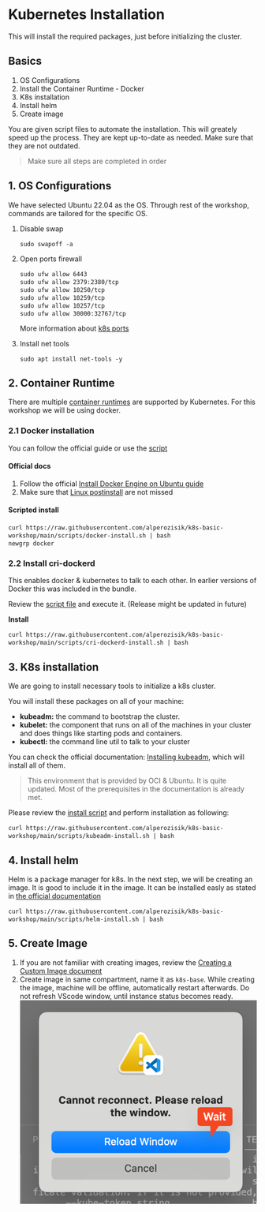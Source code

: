 # Kubernetes Installation
This will install the required packages, just before initializing the cluster.

## Basics
1. OS Configurations
2. Install the Container Runtime - Docker
3. K8s installation
4. Install helm
5. Create image

You are given script files to automate the installation. This will greately speed up the process. They are kept up-to-date as needed. Make sure that they are not outdated.

> Make sure all steps are completed in order

## 1. OS Configurations
We have selected Ubuntu 22.04 as the OS. Through rest of the workshop, commands are tailored for the specific OS.

1. Disable swap
    ```shell
    sudo swapoff -a
    ```
2. Open ports firewall  
    ```shell
    sudo ufw allow 6443
    sudo ufw allow 2379:2380/tcp
    sudo ufw allow 10250/tcp
    sudo ufw allow 10259/tcp
    sudo ufw allow 10257/tcp
    sudo ufw allow 30000:32767/tcp
    ```
   More information about [k8s ports](https://kubernetes.io/docs/reference/networking/ports-and-protocols/)

3. Install net tools
    ```shell
    sudo apt install net-tools -y
    ```

## 2. Container Runtime
There are multiple [container runtimes](https://kubernetes.io/docs/setup/production-environment/container-runtimes/) are supported by Kubernetes. For this workshop we will be using docker.

### 2.1 Docker installation

You can follow the official guide or use the [script](../scripts/docker-install.sh)

#### Official docs
1. Follow the official [Install Docker Engine on Ubuntu guide](https://docs.docker.com/engine/install/ubuntu/)
2. Make sure that [Linux postinstall](https://docs.docker.com/engine/install/linux-postinstall/) are not missed

#### Scripted install
```shell
curl https://raw.githubusercontent.com/alperozisik/k8s-basic-workshop/main/scripts/docker-install.sh | bash
newgrp docker
```

### 2.2 Install cri-dockerd
This enables docker & kubernetes to talk to each other. In earlier versions of Docker this was included in the bundle.

Review the [script file](../scripts/cri-dockerd-install.sh) and execute it. (Release might be updated in future)

**Install**
```shell
curl https://raw.githubusercontent.com/alperozisik/k8s-basic-workshop/main/scripts/cri-dockerd-install.sh | bash
```

## 3. K8s installation
We are going to install necessary tools to initialize a k8s cluster.

You will install these packages on all of your machine:
- **kubeadm:** the command to bootstrap the cluster.
- **kubelet:** the component that runs on all of the machines in your cluster and does things like starting pods and containers.
- **kubectl:** the command line util to talk to your cluster

You can check the official documentation: [Installing kubeadm](https://kubernetes.io/docs/setup/production-environment/tools/kubeadm/install-kubeadm/#installing-runtime), which will install all of them.

> This environment that is provided by OCI & Ubuntu. It is quite updated. Most of the prerequisites in the documentation is already met.

Please review the [install script](../scripts/kubeadm-install.sh) and perform installation as following:
```shell
curl https://raw.githubusercontent.com/alperozisik/k8s-basic-workshop/main/scripts/kubeadm-install.sh | bash
```

## 4. Install helm
Helm is a package manager for k8s. In the next step, we will be creating an image. It is good to include it in the image.
It can be installed easly as stated in [the official documentation](https://helm.sh/docs/intro/install/#from-apt-debianubuntu)
```shell
curl https://raw.githubusercontent.com/alperozisik/k8s-basic-workshop/main/scripts/helm-install.sh | bash
```

## 5. Create Image
1. If you are not familiar with creating images, review the [Creating a Custom Image document](https://docs.oracle.com/en-us/iaas/secure-desktops/create-custom-image.htm)
2. Create image in same compartment, name it as `k8s-base`. While creating the image, machine will be offline, automatically restart afterwards. Do not refresh VScode window, until instance status becomes ready. ![](./images/scr-12.png)